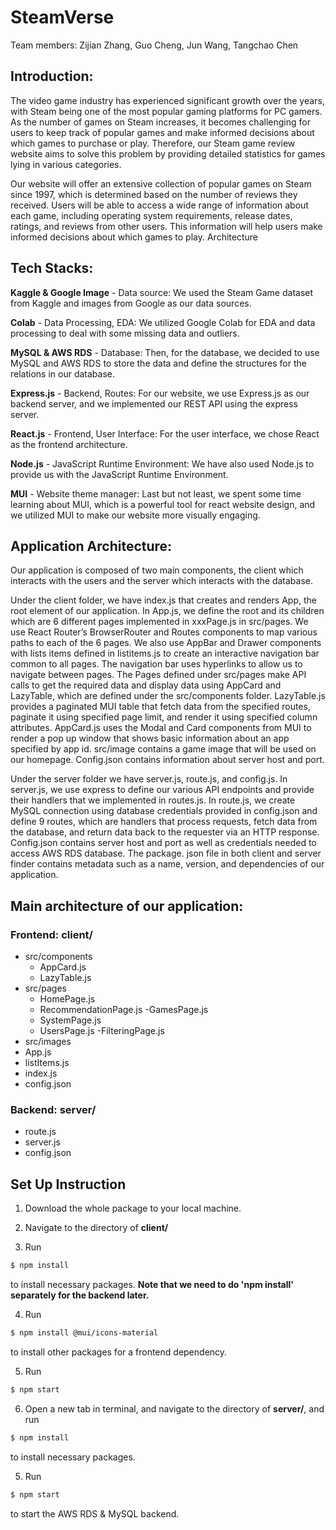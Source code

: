 # SteamVerse

Team members: Zijian Zhang, Guo Cheng, Jun Wang, Tangchao Chen

## Introduction: 

The video game industry has experienced significant growth over the years, with Steam being one of the most popular gaming platforms for PC gamers. As the number of games on Steam increases, it becomes challenging for users to keep track of popular games and make informed decisions about which games to purchase or play. Therefore, our Steam game review website aims to solve this problem by providing detailed statistics for games lying in various categories.

Our website will offer an extensive collection of popular games on Steam since 1997, which is determined based on the number of reviews they received. Users will be able to access a wide range of information about each game, including operating system requirements, release dates, ratings, and reviews from other users. This information will help users make informed decisions about which games to play.
Architecture

## Tech Stacks:
**Kaggle & Google Image** - Data source: We used the Steam Game dataset from Kaggle and images from Google as our data sources.

**Colab** - Data Processing, EDA: We utilized Google Colab for EDA and data processing to deal with some missing data and outliers.

**MySQL & AWS RDS** - Database: Then, for the database, we decided to use MySQL and AWS RDS to store the data and define the structures for the relations in our database.

**Express.js** - Backend, Routes: For our website, we use Express.js as our backend server, and we implemented our REST API using the express server.

**React.js** - Frontend, User Interface: For the user interface, we chose React as the frontend architecture.

**Node.js** - JavaScript Runtime Environment: We have also used Node.js to provide us with the JavaScript Runtime Environment.

**MUI** - Website theme manager: Last but not least, we spent some time learning about MUI, which is a powerful tool for react website design, and we utilized MUI to make our website more visually engaging.

## Application Architecture:
Our application is composed of two main components, the client which interacts with the users and the server which interacts with the database.

Under the client folder, we have index.js that creates and renders App, the root element of our application. In App.js, we define the root and its children which are 6 different pages implemented in xxxPage.js in src/pages. We use React Router’s BrowserRouter and Routes components to map various paths to each of the 6 pages. We also use AppBar and Drawer components with lists items defined in listitems.js to create an interactive navigation bar common to all pages. The navigation bar uses hyperlinks to allow us to navigate between pages. The Pages defined under src/pages make API calls to get the required data and display data using AppCard and LazyTable, which are defined under the src/components folder. LazyTable.js provides a paginated MUI table that fetch data from the specified routes, paginate it using specified page limit, and render it using specified column attributes. AppCard.js uses the Modal and Card components from MUI to render a pop up window that shows basic information about an app specified by app id. src/image contains a game image that will be used on our homepage. Config.json contains information about server host and port.

Under the server folder we have server.js, route.js, and config.js. In server.js, we use express to define our various API endpoints and provide their handlers that we implemented in routes.js. In route.js, we create MySQL connection using database credentials provided in config.json and define 9 routes, which are handlers that process requests, fetch data from the database, and return data back to the requester via an HTTP response. Config.json contains server host and port as well as credentials needed to access AWS RDS database.
The package. json file in both client and server finder contains metadata such as a name, version, and dependencies of our application. 

## Main architecture of our application:
### Frontend: **client/**
- src/components
	- AppCard.js
	- LazyTable.js
- src/pages
	- HomePage.js
	- RecommendationPage.js
	-GamesPage.js
	- SystemPage.js
	- UsersPage.js
	-FilteringPage.js
- src/images
- App.js
- listItems.js
- index.js
- config.json

### Backend: **server/**
- route.js
- server.js
- config.json

## Set Up Instruction

1. Download the whole package to your local machine.

2. Navigate to the directory of **client/**

3. Run

```sh
$ npm install
```
to install necessary packages.  **Note that we need to do 'npm install' separately for the backend later.**

4. Run

```sh
$ npm install @mui/icons-material
```
to install other packages for a frontend dependency.

5. Run

```sh
$ npm start
```

6. Open a new tab in terminal, and navigate to the directory of **server/**, and run

```sh
$ npm install
```
to install necessary packages.

5. Run

```sh
$ npm start
```
to start the AWS RDS & MySQL backend.

